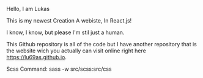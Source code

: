 Hello, I am Lukas

This is my newest Creation
A webiste, In React.js!

I know, I know, but please I'm stil just a human.

This Github repository is all of the code but I have another
repository that is the website wich you actually can visit online right here https://lu69as.github.io.

Scss Command: sass -w src/scss:src/css